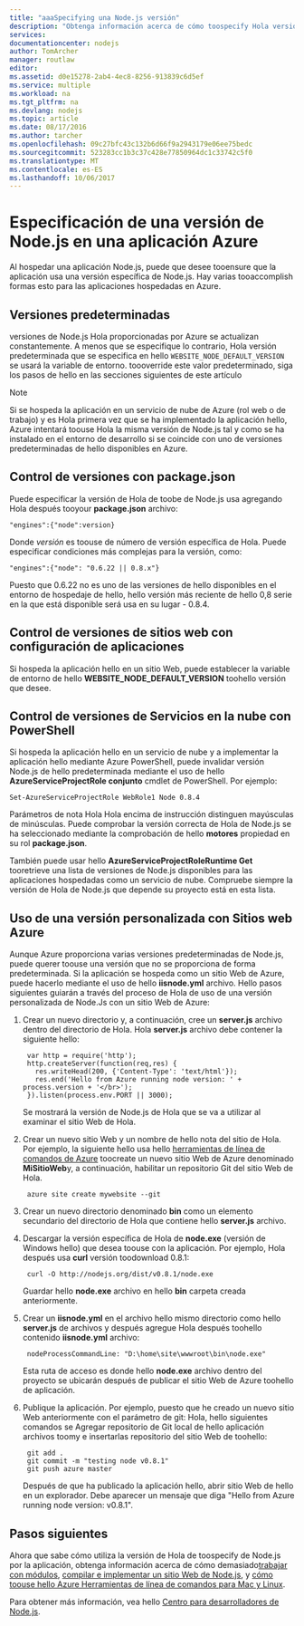 ```yaml
---
title: "aaaSpecifying una Node.js versión"
description: "Obtenga información acerca de cómo toospecify Hola versión de Node.js utilizado por los sitios Web y servicios en la nube"
services: 
documentationcenter: nodejs
author: TomArcher
manager: routlaw
editor: 
ms.assetid: d0e15278-2ab4-4ec8-8256-913839c6d5ef
ms.service: multiple
ms.workload: na
ms.tgt_pltfrm: na
ms.devlang: nodejs
ms.topic: article
ms.date: 08/17/2016
ms.author: tarcher
ms.openlocfilehash: 09c27bfc43c132b6d66f9a2943179e06ee75bedc
ms.sourcegitcommit: 523283cc1b3c37c428e77850964dc1c33742c5f0
ms.translationtype: MT
ms.contentlocale: es-ES
ms.lasthandoff: 10/06/2017
---
```

# <a name="specifying-a-nodejs-version-in-an-azure-application"></a>Especificación de una versión de Node.js en una aplicación Azure
Al hospedar una aplicación Node.js, puede que desee tooensure que la aplicación usa una versión específica de Node.js. Hay varias tooaccomplish formas esto para las aplicaciones hospedadas en Azure.

## <a name="default-versions"></a>Versiones predeterminadas
versiones de Node.js Hola proporcionadas por Azure se actualizan constantemente. A menos que se especifique lo contrario, Hola versión predeterminada que se especifica en hello `WEBSITE_NODE_DEFAULT_VERSION` se usará la variable de entorno. toooverride este valor predeterminado, siga los pasos de hello en las secciones siguientes de este artículo

> [!NOTE]
> Si se hospeda la aplicación en un servicio de nube de Azure (rol web o de trabajo) y es Hola primera vez que se ha implementado la aplicación hello, Azure intentará toouse Hola la misma versión de Node.js tal y como se ha instalado en el entorno de desarrollo si se coincide con uno de versiones predeterminadas de hello disponibles en Azure.
>
>

## <a name="versioning-with-packagejson"></a>Control de versiones con package.json
Puede especificar la versión de Hola de toobe de Node.js usa agregando Hola después tooyour **package.json** archivo:

    "engines":{"node":version}

Donde *versión* es toouse de número de versión específica de Hola. Puede especificar condiciones más complejas para la versión, como:

    "engines":{"node": "0.6.22 || 0.8.x"}

Puesto que 0.6.22 no es uno de las versiones de hello disponibles en el entorno de hospedaje de hello, hello versión más reciente de hello 0,8 serie en la que está disponible será usa en su lugar - 0.8.4.

## <a name="versioning-websites-with-app-settings"></a>Control de versiones de sitios web con configuración de aplicaciones
Si hospeda la aplicación hello en un sitio Web, puede establecer la variable de entorno de hello **WEBSITE_NODE_DEFAULT_VERSION** toohello versión que desee.

## <a name="versioning-cloud-services-with-powershell"></a>Control de versiones de Servicios en la nube con PowerShell
Si hospeda la aplicación hello en un servicio de nube y a implementar la aplicación hello mediante Azure PowerShell, puede invalidar versión Node.js de hello predeterminada mediante el uso de hello **AzureServiceProjectRole conjunto** cmdlet de PowerShell. Por ejemplo:

    Set-AzureServiceProjectRole WebRole1 Node 0.8.4

Parámetros de nota Hola Hola encima de instrucción distinguen mayúsculas de minúsculas.  Puede comprobar la versión correcta de Hola de Node.js se ha seleccionado mediante la comprobación de hello **motores** propiedad en su rol **package.json**.

También puede usar hello **AzureServiceProjectRoleRuntime Get** tooretrieve una lista de versiones de Node.js disponibles para las aplicaciones hospedadas como un servicio de nube.  Compruebe siempre la versión de Hola de Node.js que depende su proyecto está en esta lista.

## <a name="using-a-custom-version-with-azure-websites"></a>Uso de una versión personalizada con Sitios web Azure
Aunque Azure proporciona varias versiones predeterminadas de Node.js, puede querer toouse una versión que no se proporciona de forma predeterminada. Si la aplicación se hospeda como un sitio Web de Azure, puede hacerlo mediante el uso de hello **iisnode.yml** archivo. Hello pasos siguientes guiarán a través del proceso de Hola de uso de una versión personalizada de Node.Js con un sitio Web de Azure:

1. Crear un nuevo directorio y, a continuación, cree un **server.js** archivo dentro del directorio de Hola. Hola **server.js** archivo debe contener la siguiente hello:

        var http = require('http');
        http.createServer(function(req,res) {
          res.writeHead(200, {'Content-Type': 'text/html'});
          res.end('Hello from Azure running node version: ' + process.version + '</br>');
        }).listen(process.env.PORT || 3000);

    Se mostrará la versión de Node.js de Hola que se va a utilizar al examinar el sitio Web de Hola.
2. Crear un nuevo sitio Web y un nombre de hello nota del sitio de Hola. Por ejemplo, la siguiente hello usa hello [herramientas de línea de comandos de Azure] toocreate un nuevo sitio Web de Azure denominado **MiSitioWeb**y, a continuación, habilitar un repositorio Git del sitio Web de Hola.

        azure site create mywebsite --git
3. Crear un nuevo directorio denominado **bin** como un elemento secundario del directorio de Hola que contiene hello **server.js** archivo.
4. Descargar la versión específica de Hola de **node.exe** (versión de Windows hello) que desea toouse con la aplicación. Por ejemplo, Hola después usa **curl** versión toodownload 0.8.1:

        curl -O http://nodejs.org/dist/v0.8.1/node.exe

    Guardar hello **node.exe** archivo en hello **bin** carpeta creada anteriormente.
5. Crear un **iisnode.yml** en el archivo hello mismo directorio como hello **server.js** de archivos y después agregue Hola después toohello contenido **iisnode.yml** archivo:

        nodeProcessCommandLine: "D:\home\site\wwwroot\bin\node.exe"

    Esta ruta de acceso es donde hello **node.exe** archivo dentro del proyecto se ubicarán después de publicar el sitio Web de Azure toohello de aplicación.
6. Publique la aplicación. Por ejemplo, puesto que he creado un nuevo sitio Web anteriormente con el parámetro de git: Hola, hello siguientes comandos se Agregar repositorio de Git local de hello aplicación archivos toomy e insertarlas repositorio del sitio Web de toohello:

        git add .
        git commit -m "testing node v0.8.1"
        git push azure master

    Después de que ha publicado la aplicación hello, abrir sitio Web de hello en un explorador. Debe aparecer un mensaje que diga "Hello from Azure running node version: v0.8.1".

## <a name="next-steps"></a>Pasos siguientes
Ahora que sabe cómo utiliza la versión de Hola de toospecify de Node.js por la aplicación, obtenga información acerca de cómo demasiado[trabajar con módulos], [compilar e implementar un sitio Web de Node.js](app-service-web/app-service-web-get-started-nodejs.md), y [cómo toouse hello Azure Herramientas de línea de comandos para Mac y Linux].

Para obtener más información, vea hello [Centro para desarrolladores de Node.js](https://azure.microsoft.com/develop/nodejs/).

[cómo toouse hello Azure Herramientas de línea de comandos para Mac y Linux]:cli-install-nodejs.md
[herramientas de línea de comandos de Azure]:cli-install-nodejs.md
[trabajar con módulos]: nodejs-use-node-modules-azure-apps.md
[build and deploy a Node.js Web Site]: app-service-web/app-service-web-get-started-nodejs.md
